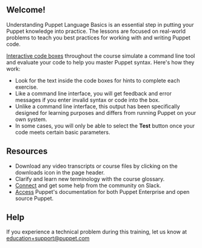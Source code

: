 ## Welcome!

Understanding Puppet Language Basics is an essential step in putting your Puppet knowledge into practice. The lessons are focused on real-world problems to teach you best practices for working with and writing Puppet code.

<a href="https://learn.puppet.com/static/images/command-line-gif.gif" target="_blank">Interactive code boxes</a> throughout the course simulate a command line tool and evaluate your code to help you master Puppet syntax. Here's how they work:

* Look for the text inside the code boxes for hints to complete each exercise.
* Like a command line interface, you will get feedback and error messages if you enter invalid syntax or code into the box.
* Unlike a command line interface, this output has been specifically designed for learning purposes and differs from running Puppet on your own system.
* In some cases, you will only be able to select the **Test** button once your code meets certain basic parameters.

## Resources

* Download any video transcripts or course files by clicking on the downloads icon in the page header.
* Clarify and learn new terminology with the course glossary.
* <a href="https://puppetcommunity.slack.com/" target="_blank">Connect</a> and get some help from the community on Slack.
* <a href="https://puppet.com/docs" target="_blank">Access</a> Puppet's documentation for both Puppet Enterprise and open source Puppet.

## Help

If you experience a technical problem during this training, let us know at <a href="mailto:education+support@puppet.com" target="_blank">education+support@puppet.com</a>

